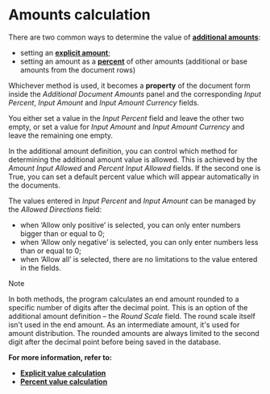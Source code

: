 # Amounts calculation

There are two common ways to determine the value of **[additional amounts](https://docs.erp.net/tech/advanced/document-amounts/index.html?q=document%20amounts)**:

- setting an **[explicit amount]()**;
- setting an amount as a **[percent](https://docs.erp.net/tech/advanced/document-amounts/amounts-calculation/percent-calculation.html)** of other amounts (additional or base amounts from the document rows)

Whichever method is used, it becomes a **property** of the document form inside the *Additional Document Amounts* panel and the corresponding *Input Percent*, *Input Amount* and *Input Amount Currency* fields. 

You either set a value in the *Input Percent* field and leave the other two empty, or set a value for *Input Amount* and *Input Amount Currency* and leave the remaining one empty. 

In the additional amount definition, you can control which method for determining the additional amount value is allowed. This is achieved by the *Amount Input Allowed* and *Percent Input Allowed* fields. If the second one is True, you can set a default percent value which will appear automatically in the documents.

The values entered in *Input Percent* and *Input Amount* can be managed by the *Allowed Directions* field:

- when ‘Allow only positive’ is selected, you can only enter numbers bigger than or equal to 0;
- when ‘Allow only negative’ is selected, you can only enter numbers less than or equal to 0;
- when ‘Allow all’ is selected, there are no limitations to the value entered in the fields.

> [!NOTE]
> 
> In both methods, the program calculates an end amount rounded to a specific number of digits after the decimal point. This is an option of the additional amount definition – the *Round Scale* field. The round scale itself isn't used in the end amount. As an intermediate amount, it's used for amount distribution. The rounded amounts are always limited to the second digit after the decimal point before being saved in the database.
 
**For more information, refer to:**

- **[Explicit value calculation](https://docs.erp.net/tech/advanced/document-amounts/amounts-calculation/explicit-calculation.html)**
- **[Percent value calculation](https://docs.erp.net/tech/advanced/document-amounts/amounts-calculation/percent-calculation.html)**

